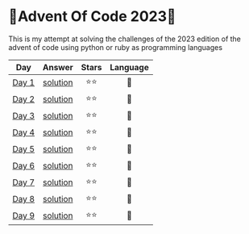 # 🎄Advent Of Code 2023🎄

This is my attempt at solving the challenges of the 2023 edition of the advent of code using python or ruby as programming languages

| Day | Answer | Stars | Language|
| :----: | :----:  | :----:  | :-: |
| [Day 1](https://adventofcode.com/2023/day/1)|[solution](https://github.com/Matei-Stoian/advent-of-code-2023/tree/main/challenges/day01)|⭐⭐|💎|
| [Day 2](https://adventofcode.com/2023/day/2)|[solution](https://github.com/Matei-Stoian/advent-of-code-2023/tree/main/challenges/day02)|⭐⭐|🐍|
| [Day 3](https://adventofcode.com/2023/day/3)|[solution](https://github.com/Matei-Stoian/advent-of-code-2023/tree/main/challenges/day03)|⭐⭐|🐍|
| [Day 4](https://adventofcode.com/2023/day/4)|[solution](https://github.com/Matei-Stoian/advent-of-code-2023/tree/main/challenges/day04)|⭐⭐|💎|
| [Day 5](https://adventofcode.com/2023/day/5)|[solution](https://github.com/Matei-Stoian/advent-of-code-2023/tree/main/challenges/day05)|⭐⭐|🐍|
| [Day 6](https://adventofcode.com/2023/day/6)|[solution](https://github.com/Matei-Stoian/advent-of-code-2023/tree/main/challenges/day06)|⭐⭐|💎|
| [Day 7](https://adventofcode.com/2023/day/7)|[solution](https://github.com/Matei-Stoian/advent-of-code-2023/tree/main/challenges/day07)|⭐⭐|🐍|
| [Day 8](https://adventofcode.com/2023/day/8)|[solution](https://github.com/Matei-Stoian/advent-of-code-2023/tree/main/challenges/day08)|⭐⭐|🐍|
| [Day 9](https://adventofcode.com/2023/day/9)|[solution](https://github.com/Matei-Stoian/advent-of-code-2023/tree/main/challenges/day09)|⭐⭐|💎|